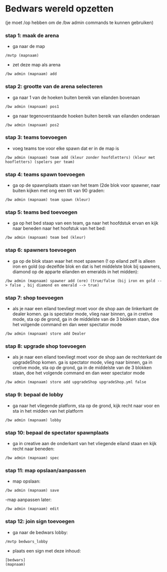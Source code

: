 # Bedwars wereld opzetten
(je moet /op hebben om de /bw admin commands te kunnen gebruiken)

### stap 1: maak de arena
- ga naar de map 
```
/mvtp (mapnaam)
```

- zet deze map als arena
```
/bw admin (mapnaam) add
```

### stap 2: grootte van de arena selecteren
- ga naar 1 van de hoeken buiten bereik van eilanden bovenaan
```
/bw admin (mapnaam) pos1
```

- ga naar tegenoverstaande hoeken buiten bereik van eilanden onderaan
```
/bw admin (mapnaam) pos2
```

### stap 3: teams toevoegen
- voeg teams toe voor elke spawn dat er in de map is
```
/bw admin (mapnaam) team add (kleur zonder hoofdletters) (kleur met hoofletters) (spelers per team)
```

### stap 4: teams spawn toevoegen
- ga op de spawnplaats staan van het team (2de blok voor spawner, naar buiten kijken met ong een tilt van 90 graden:
```
/bw admin (mapnaam) team spawn (kleur)
```

### stap 5: teams bed toevoegen
- ga op het bed staap van een team, ga naar het hoofdstuk ervan en kijk naar beneden naar het hoofstuk van het bed:
```
/bw admin (mapnaam) team bed (kleur)
```

### stap 6: spawners toevoegen
- ga op de blok staan waar het moet spawnen (! op eiland zelf is alleen iron en gold (op dezelfde blok en dat is het middelste blok bij spawners, diamond op de apparte eilanden en emeralds in het midden):
```
/bw admin (mapnaam) spawner add (ore) (true/false (bij iron en gold --> false , bij diamond en emerald --> true)
```

### stap 7: shop toevoegen
- als je naar een eiland toevliegt moet voor de shop aan de linkerkant de dealer komen. ga is spectator mode, vlieg naar binnen, ga in cretive mode, sta op de grond, ga in de middelste van de 3 blokken staan, doe het volgende command en dan weer spectator mode
```
/bw admin (mapnaam) store add Dealer
```

### stap 8: upgrade shop toevoegen
- als je naar een eiland toevliegt moet voor de shop aan de rechterkant de upgradeShop komen. ga is spectator mode, vlieg naar binnen, ga in cretive mode, sta op de grond, ga in de middelste van de 3 blokken staan, doe het volgende command en dan weer spectator mode
```
/bw admin (mapnaam) store add upgradeShop upgradeShop.yml false
```

### stap 9: bepaal de lobby
- ga naar het vliegende platform, sta op de grond, kijk recht naar voor en sta in het midden van het platform
```
/bw admin (mapnaam) lobby
```

### stap 10: bepaal de spectator spawnplaats
- ga in creative aan de onderkant van het vliegende eiland staan en kijk recht naar beneden:
```
/bw admin (mapnaam) spec
```
### stap 11: map opslaan/aanpassen
- map opslaan:
```
/bw admin (mapnaam) save
```
-map aanpassen later:
```
/bw admin (mapnaam) edit
```

### stap 12: join sign toevoegen
- ga naar de bedwars lobby:
```
/mvtp bedwars_lobby
```
- plaats een sign met deze inhoud:
```
[bedwars]
(mapnaam)
```
